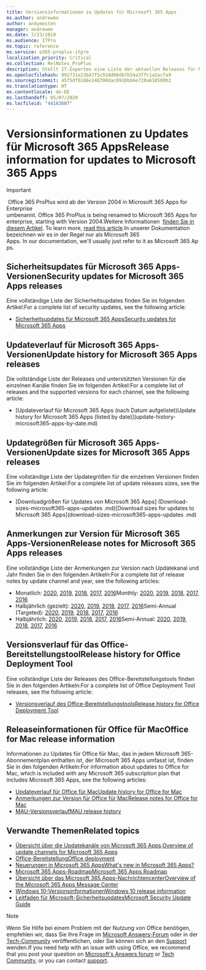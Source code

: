 ```yaml
---
title: Versionsinformationen zu Updates für Microsoft 365 Apps
ms.author: andrewmo
author: andymosten
manager: andrewmo
ms.date: 7/23/2019
ms.audience: ITPro
ms.topic: reference
ms.service: o365-proplus-itpro
localization_priority: Critical
ms.collection: RelNotes_ProPlus
description: Stellt IT-Experten eine Liste der aktuellen Releases für Microsoft 365 Apps für jeden Updatekanal sowie Links zu Anmerkungen zur Version und zum Updateverlauf zur Verfügung.
ms.openlocfilehash: 892731e23b47f5c918d08db7b54a3ffc1a2acfa9
ms.sourcegitcommit: 45f5df6186e148390dac8910bb6e728a618589b2
ms.translationtype: HT
ms.contentlocale: de-DE
ms.lasthandoff: 05/07/2020
ms.locfileid: "44163607"
---
```

# <a name="release-information-for-updates-to-microsoft-365-apps"></a><span data-ttu-id="26db6-103">Versionsinformationen zu Updates für Microsoft 365 Apps</span><span class="sxs-lookup"><span data-stu-id="26db6-103">Release information for updates to Microsoft 365 Apps</span></span>


> [!IMPORTANT]
><span data-ttu-id="26db6-104"> Office 365 ProPlus wird ab der Version 2004 in Microsoft 365 Apps for Enterprise umbenannt.</span><span class="sxs-lookup"><span data-stu-id="26db6-104"> Office 365 ProPlus is being renamed to Microsoft 365 Apps for enterprise, starting with Version 2004.</span></span><span data-ttu-id="26db6-105">Weitere Informationen  [finden Sie in diesem Artikel](https://go.microsoft.com/fwlink/p/?linkid=2123420).</span><span class="sxs-lookup"><span data-stu-id="26db6-105"> To learn more, [read this article](https://go.microsoft.com/fwlink/p/?linkid=2123420).</span></span><span data-ttu-id="26db6-106">In unserer Dokumentation bezeichnen wir es in der Regel nur als Microsoft 365 Apps.</span><span class="sxs-lookup"><span data-stu-id="26db6-106"> In our documentation, we'll usually just refer to it as Microsoft 365 Apps.</span></span>


## <a name="security-updates-for-microsoft-365-apps-releases"></a><span data-ttu-id="26db6-107">Sicherheitsupdates für Microsoft 365 Apps-Versionen</span><span class="sxs-lookup"><span data-stu-id="26db6-107">Security updates for Microsoft 365 Apps releases</span></span>

<span data-ttu-id="26db6-108">Eine vollständige Liste der Sicherheitsupdates finden Sie im folgenden Artikel:</span><span class="sxs-lookup"><span data-stu-id="26db6-108">For a complete list of security updates, see the following article:</span></span>
 - [<span data-ttu-id="26db6-109">Sicherheitsupdates für Microsoft 365 Apps</span><span class="sxs-lookup"><span data-stu-id="26db6-109">Security updates for Microsoft 365 Apps</span></span>](microsoft365-apps-security-updates.md)


## <a name="update-history-for-microsoft-365-apps-releases"></a><span data-ttu-id="26db6-110">Updateverlauf für Microsoft 365 Apps-Versionen</span><span class="sxs-lookup"><span data-stu-id="26db6-110">Update history for Microsoft 365 Apps releases</span></span>

<span data-ttu-id="26db6-111">Die vollständige Liste der Releases und unterstützten Versionen für die einzelnen Kanäle finden Sie im folgenden Artikel:</span><span class="sxs-lookup"><span data-stu-id="26db6-111">For a complete list of releases and the supported versions for each channel, see the following article:</span></span>
 - [<span data-ttu-id="26db6-112">Updateverlauf für Microsoft 365 Apps (nach Datum aufgelistet)</span><span class="sxs-lookup"><span data-stu-id="26db6-112">Update history for Microsoft 365 Apps (listed by date)</span></span>](update-history- microsoft365-apps-by-date.md)


 ## <a name="update-sizes-for-microsoft-365-apps-releases"></a><span data-ttu-id="26db6-113">Updategrößen für Microsoft 365 Apps-Versionen</span><span class="sxs-lookup"><span data-stu-id="26db6-113">Update sizes for Microsoft 365 Apps releases</span></span>

<span data-ttu-id="26db6-114">Eine vollständige Liste der Updategrößen für die einzelnen Versionen finden Sie im folgenden Artikel:</span><span class="sxs-lookup"><span data-stu-id="26db6-114">For a complete list of update releases sizes, see the following article:</span></span>
 - <span data-ttu-id="26db6-115">[Downloadgrößen für Updates von Microsoft 365 Apps] (Download-sizes-microsoft365-apps-updates .md)</span><span class="sxs-lookup"><span data-stu-id="26db6-115">[Download sizes for updates to Microsoft 365 Apps](download-sizes-microsoft365-apps-updates .md)</span></span>

## <a name="release-notes-for-microsoft-365-apps-releases"></a><span data-ttu-id="26db6-116">Anmerkungen zur Version für Microsoft 365 Apps-Versionen</span><span class="sxs-lookup"><span data-stu-id="26db6-116">Release notes for Microsoft 365 Apps releases</span></span>

<span data-ttu-id="26db6-117">Eine vollständige Liste der Anmerkungen zur Version nach Updatekanal und Jahr finden Sie in den folgenden Artikeln:</span><span class="sxs-lookup"><span data-stu-id="26db6-117">For a complete list of release notes by update channel and year, see the following articles:</span></span>
 - <span data-ttu-id="26db6-118">Monatlich: [2020](monthly-channel-2020.md), [2019](monthly-channel-2019.md), [2018](monthly-channel-2018.md), [2017](monthly-channel-2017.md), [2016](monthly-channel-2016.md)</span><span class="sxs-lookup"><span data-stu-id="26db6-118">Monthly: [2020](monthly-channel-2020.md), [2019](monthly-channel-2019.md), [2018](monthly-channel-2018.md), [2017](monthly-channel-2017.md), [2016](monthly-channel-2016.md)</span></span>
 - <span data-ttu-id="26db6-119">Halbjährlich (gezielt): [2020](semi-annual-channel-targeted-2020.md), [2019](semi-annual-channel-targeted-2019.md), [2018](semi-annual-channel-targeted-2018.md), [2017](semi-annual-channel-targeted-2017.md), [2016](semi-annual-channel-targeted-2016.md)</span><span class="sxs-lookup"><span data-stu-id="26db6-119">Semi-Annual (Targeted): [2020](semi-annual-channel-targeted-2020.md), [2019](semi-annual-channel-targeted-2019.md), [2018](semi-annual-channel-targeted-2018.md), [2017](semi-annual-channel-targeted-2017.md), [2016](semi-annual-channel-targeted-2016.md)</span></span>
 - <span data-ttu-id="26db6-120">Halbjährlich: [2020](semi-annual-channel-2020.md), [2019](semi-annual-channel-2019.md), [2018](semi-annual-channel-2018.md), [2017](semi-annual-channel-2017.md), [2016](semi-annual-channel-2016.md)</span><span class="sxs-lookup"><span data-stu-id="26db6-120">Semi-Annual: [2020](semi-annual-channel-2020.md), [2019](semi-annual-channel-2019.md), [2018](semi-annual-channel-2018.md), [2017](semi-annual-channel-2017.md), [2016](semi-annual-channel-2016.md)</span></span>

 ## <a name="release-history-for-office-deployment-tool"></a><span data-ttu-id="26db6-121">Versionsverlauf für das Office-Bereitstellungstool</span><span class="sxs-lookup"><span data-stu-id="26db6-121">Release history for Office Deployment Tool</span></span>
 <span data-ttu-id="26db6-122">Eine vollständige Liste der Releases des Office-Bereitstellungstools finden Sie in den folgenden Artikeln:</span><span class="sxs-lookup"><span data-stu-id="26db6-122">For a complete list of Office Deployment Tool releases, see the following article:</span></span>
 - [<span data-ttu-id="26db6-123">Versionsverlauf des Office-Bereitstellungstools</span><span class="sxs-lookup"><span data-stu-id="26db6-123">Release history for Office Deployment Tool</span></span>](ODT-release-history.md)

## <a name="office-for-mac-release-information"></a><span data-ttu-id="26db6-124">Releaseinformationen für Office für Mac</span><span class="sxs-lookup"><span data-stu-id="26db6-124">Office for Mac release information</span></span>

<span data-ttu-id="26db6-125">Informationen zu Updates für Office für Mac, das in jedem Microsoft 365-Abonnementplan enthalten ist, der Microsoft 365 Apps umfasst ist, finden Sie in den folgenden Artikeln:</span><span class="sxs-lookup"><span data-stu-id="26db6-125">For information about updates to Office for Mac, which is included with any Microsoft 365 subscription plan that includes Microsoft 365 Apps, see the following articles:</span></span>
 - [<span data-ttu-id="26db6-126">Updateverlauf für Office für Mac</span><span class="sxs-lookup"><span data-stu-id="26db6-126">Update history for Office for Mac</span></span>](update-history-office-for-mac.md)
 - [<span data-ttu-id="26db6-127">Anmerkungen zur Version für Office für Mac</span><span class="sxs-lookup"><span data-stu-id="26db6-127">Release notes for Office for Mac</span></span>](release-notes-office-for-mac.md)
 - [<span data-ttu-id="26db6-128">MAU-Versionsverlauf</span><span class="sxs-lookup"><span data-stu-id="26db6-128">MAU release history</span></span>](release-history-microsoft-autoupdate.md)


## <a name="related-topics"></a><span data-ttu-id="26db6-129">Verwandte Themen</span><span class="sxs-lookup"><span data-stu-id="26db6-129">Related topics</span></span>

- <span data-ttu-id="26db6-130">[Übersicht über die Updatekanäle von Microsoft 365 Apps](https://docs.microsoft.com/deployoffice/overview-of-update-channels-for-office-365-proplus).</span><span class="sxs-lookup"><span data-stu-id="26db6-130">[Overview of update channels for Microsoft 365 Apps](https://docs.microsoft.com/deployoffice/overview-of-update-channels-for-office-365-proplus)</span></span>
- [<span data-ttu-id="26db6-131">Office-Bereitstellung</span><span class="sxs-lookup"><span data-stu-id="26db6-131">Office deployment</span></span>](https://docs.microsoft.com/deployoffice/)
- [<span data-ttu-id="26db6-132">Neuerungen in Microsoft 365 Apps</span><span class="sxs-lookup"><span data-stu-id="26db6-132">What's new in Microsoft 365 Apps?</span></span>](https://support.office.com/article/95c8d81d-08ba-42c1-914f-bca4603e1426)
- [<span data-ttu-id="26db6-133">Microsoft 365 Apps-Roadmap</span><span class="sxs-lookup"><span data-stu-id="26db6-133">Microsoft 365 Apps Roadmap</span></span>](https://products.office.com/business/office-365-roadmap)
- [<span data-ttu-id="26db6-134">Übersicht über das Microsoft 365 Apps-Nachrichtencenter</span><span class="sxs-lookup"><span data-stu-id="26db6-134">Overview of the Microsoft 365 Apps Message Center</span></span>](https://support.office.com/article/38fb3333-bfcc-4340-a37b-deda509c2093)
- [<span data-ttu-id="26db6-135">Windows 10-Versionsinformationen</span><span class="sxs-lookup"><span data-stu-id="26db6-135">Windows 10 release information</span></span>](https://www.microsoft.com/itpro/windows-10/release-information)
- [<span data-ttu-id="26db6-136">Leitfaden für Microsoft-Sicherheitsupdates</span><span class="sxs-lookup"><span data-stu-id="26db6-136">Microsoft Security Update Guide</span></span>](https://portal.msrc.microsoft.com/)

> [!NOTE]
> <span data-ttu-id="26db6-137">Wenn Sie Hilfe bei einem Problem mit der Nutzung von Office benötigen, empfehlen wir, dass Sie Ihre Frage im [Microsoft Answers-Forum](https://answers.microsoft.com/) oder in der [Tech-Community](https://techcommunity.microsoft.com/) veröffentlichen, oder Sie können sich an den [Support](https://support.microsoft.com/contactus) wenden.</span><span class="sxs-lookup"><span data-stu-id="26db6-137">If you need help with an issue with using Office, we recommend that you post your question on [Microsoft's Answers forum](https://answers.microsoft.com/) or [Tech Community](https://techcommunity.microsoft.com/), or you can contact [support](https://support.microsoft.com/contactus).</span></span>
